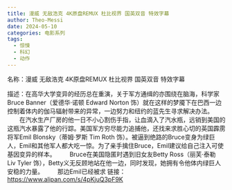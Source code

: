 ```yaml
---
title: 漫威 无敌浩克 4K原盘REMUX 杜比视界 国英双音 特效字幕
author: Theo-Messi
date: 2024-05-10
categories: 电影系列
tags:
  - 惊悚
  - 科幻
  - 动作
---
```


名称：漫威 无敌浩克 4K原盘REMUX 杜比视界 国英双音 特效字幕

描述：在高华大学变异的经历总在重演，关于军方通缉的亦围绕在脑海，科学家Bruce Banner（爱德华·诺顿 Edward Norton 饰）就在这样的梦魇下在巴西一边控制着体内的伽马辐射带来的异常，一边努力和纽约的蓝先生寻求解决办法。
　　在汽水生产厂房的他一日不小心割伤手指，让血滴入了汽水瓶，远销到美国的这瓶汽水暴露了他的行踪。美国军方穷尽能力追捕他，还找来求胜心切的英国霹雳将军Emil Blonsky（蒂姆·罗斯 Tim Roth 饰）。被逼到绝路的Bruce变身为绿巨人，Emil和其他军人都大吃一惊。为了亲手擒住Bruce，Emil建议给自己注入可使基因变异的样本。
　　Bruce在美国隐匿时遇到旧女友Betty Ross（丽芙·泰勒 Liv Tyler 饰），Betty义无反顾地站在他一边，同时发现，她拥有令他体内绿巨人安稳的力量。
　　那边Emil已经被求
链接：https://www.alipan.com/s/4pKjuQ3pF9K

